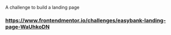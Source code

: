 A challenge to build a landing page

### https://www.frontendmentor.io/challenges/easybank-landing-page-WaUhkoDN
